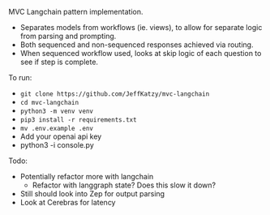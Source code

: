 MVC Langchain pattern implementation.

* Separates models from workflows (ie. views), to allow for separate logic from parsing and prompting.
* Both sequenced and non-sequenced responses achieved via routing.
* When sequenced workflow used, looks at skip logic of each question to see if step is complete.

To run:

* `git clone https://github.com/JeffKatzy/mvc-langchain`
* `cd mvc-langchain`
* `python3 -m venv venv`
* `pip3 install -r requirements.txt`
* `mv .env.example .env`
* Add your openai api key
* python3 -i console.py

Todo:

* Potentially refactor more with langchain
    * Refactor with langgraph state?  Does this slow it down?
* Still should look into Zep for output parsing
* Look at Cerebras for latency